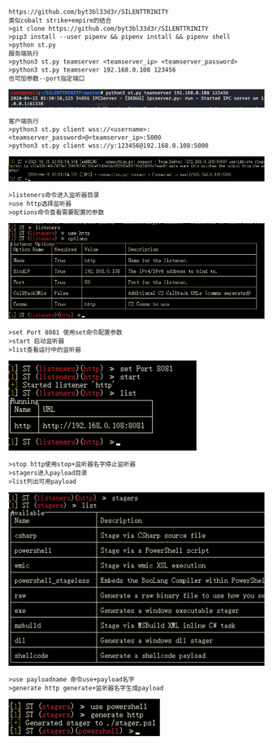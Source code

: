 	https://github.com/byt3bl33d3r/SILENTTRINITY
	类似cobalt strike+empire的结合
	>git clone https://github.com/byt3bl33d3r/SILENTTRINITY
	>pip3 install --user pipenv && pipenv install && pipenv shell
	>python st.py
	服务端执行
	>python3 st.py teamserver <teamserver_ip> <teamserver_password>
	>python3 st.py teamserver 192.168.0.108 123456
	也可加参数--port指定端口
![image](img/258.png)

	客户端执行
	>python3 st.py client wss://<username>:<teamserver_password>@<teamserver_ip>:5000
	>python3 st.py client wss://y:123456@192.168.0.108:5000
![image](img/259.png)
	
	>listeners命令进入监听器目录
	>use http选择监听器
	>options命令查看需要配置的参数
![image](img/260.png)

	>set Port 8081 使用set命令配置参数
	>start 启动监听器
	>list查看运行中的监听器
![image](img/261.png)

	>stop http使用stop+监听器名字停止监听器
	>stagers进入payload目录
	>list列出可用payload
![image](img/262.png)

	>use payloadname 命令use+payload名字
	>generate http generate+监听器名字生成payload
![image](img/263.png)